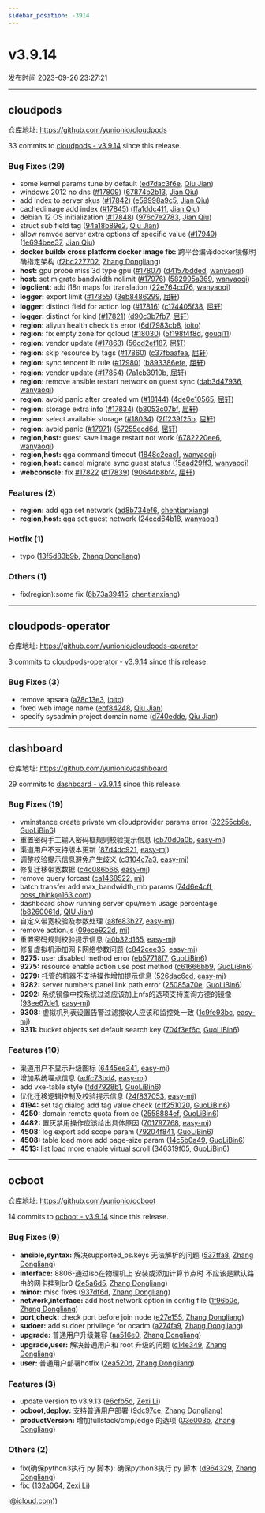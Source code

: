 ```yaml
---
sidebar_position: -3914
---
```


# v3.9.14

发布时间 2023-09-26 23:27:21

-----

## cloudpods

仓库地址: https://github.com/yunionio/cloudpods

33 commits to [cloudpods - v3.9.14](https://github.com/yunionio/cloudpods/compare/v3.9.13...v3.9.14) since this release.

### Bug Fixes (29)
- some kernel params tune by default ([ed7dac3f6e](https://github.com/yunionio/cloudpods/commit/ed7dac3f6e9637cbb4de531de09009fa2e297f55), [Qiu Jian](mailto:qiujian@yunionyun.com))
- windows 2012 no dns ([#17809](https://github.com/yunionio/cloudpods/issues/17809)) ([67874b2b13](https://github.com/yunionio/cloudpods/commit/67874b2b1346f0005d1c078b5e30e114915c8345), [Jian Qiu](mailto:swordqiu@gmail.com))
- add index to server skus ([#17842](https://github.com/yunionio/cloudpods/issues/17842)) ([e59998a9c5](https://github.com/yunionio/cloudpods/commit/e59998a9c526c50b50c57bce90e3a728ef7bff46), [Jian Qiu](mailto:swordqiu@gmail.com))
- cachedimage add index ([#17845](https://github.com/yunionio/cloudpods/issues/17845)) ([ffa1ddc411](https://github.com/yunionio/cloudpods/commit/ffa1ddc41121d35cb247fc085a593833fb1688f7), [Jian Qiu](mailto:swordqiu@gmail.com))
- debian 12 OS initialization ([#17848](https://github.com/yunionio/cloudpods/issues/17848)) ([976c7e2783](https://github.com/yunionio/cloudpods/commit/976c7e278381d265584883ef27a204089e9c303d), [Jian Qiu](mailto:swordqiu@gmail.com))
- struct sub field tag ([94a18b89e2](https://github.com/yunionio/cloudpods/commit/94a18b89e2abd157175576595dc3d9722a1682a6), [Qiu Jian](mailto:qiujian@yunionyun.com))
- allow remvoe server extra options of specific value ([#17949](https://github.com/yunionio/cloudpods/issues/17949)) ([1e694bee37](https://github.com/yunionio/cloudpods/commit/1e694bee37187025c1a5bf6690fe0debe6616ae0), [Jian Qiu](mailto:swordqiu@gmail.com))
- **docker buildx cross platform docker image fix:** 跨平台编译docker镜像明确指定架构 ([f2bc227702](https://github.com/yunionio/cloudpods/commit/f2bc227702943b35535953a779c76aecc1656c60), [Zhang Dongliang](mailto:zhangdongliang@yunion.cn))
- **host:** gpu probe miss 3d type gpu ([#17807](https://github.com/yunionio/cloudpods/issues/17807)) ([d4157bdded](https://github.com/yunionio/cloudpods/commit/d4157bdded13f2ee125bd39236ae4008a762ff6a), [wanyaoqi](mailto:18528551+wanyaoqi@users.noreply.github.com))
- **host:** set migrate bandwidth nolimit ([#17976](https://github.com/yunionio/cloudpods/issues/17976)) ([582995a369](https://github.com/yunionio/cloudpods/commit/582995a3699920c5533bcbdd20772f9593102794), [wanyaoqi](mailto:18528551+wanyaoqi@users.noreply.github.com))
- **logclient:** add i18n maps for translation ([22e764cd76](https://github.com/yunionio/cloudpods/commit/22e764cd76c6613f5a632bd724a69e2fa5b91e48), [wanyaoqi](mailto:d3lx.yq@gmail.com))
- **logger:** export limit ([#17855](https://github.com/yunionio/cloudpods/issues/17855)) ([3eb8486299](https://github.com/yunionio/cloudpods/commit/3eb8486299d27720deff817cfde248f3345f945a), [屈轩](mailto:qu_xuan@icloud.com))
- **logger:** distinct field for action log ([#17816](https://github.com/yunionio/cloudpods/issues/17816)) ([c174405f38](https://github.com/yunionio/cloudpods/commit/c174405f38b9dad28d633a4791963989b7a8c406), [屈轩](mailto:qu_xuan@icloud.com))
- **logger:** distinct for kind ([#17821](https://github.com/yunionio/cloudpods/issues/17821)) ([d90c3b7fb7](https://github.com/yunionio/cloudpods/commit/d90c3b7fb787c59bb44e8e31d30094b91e1815eb), [屈轩](mailto:qu_xuan@icloud.com))
- **region:** aliyun health check tls error ([6df7983cb8](https://github.com/yunionio/cloudpods/commit/6df7983cb8082c54e1253bc2c9261307c78d4af9), [ioito](mailto:qu_xuan@icloud.com))
- **region:** fix empty zone for qcloud ([#18030](https://github.com/yunionio/cloudpods/issues/18030)) ([5f198f4f8d](https://github.com/yunionio/cloudpods/commit/5f198f4f8dd7cfa7072887880b6dbdf4f7a558c5), [gouqi11](mailto:66834753+gouqi11@users.noreply.github.com))
- **region:** vendor update ([#17863](https://github.com/yunionio/cloudpods/issues/17863)) ([56cd2ef187](https://github.com/yunionio/cloudpods/commit/56cd2ef18772175d8aecf7c4c4af56a75411a4d7), [屈轩](mailto:qu_xuan@icloud.com))
- **region:** skip resource by tags ([#17860](https://github.com/yunionio/cloudpods/issues/17860)) ([c37fbaafea](https://github.com/yunionio/cloudpods/commit/c37fbaafeae8ac09d2368abb5a1796f815746542), [屈轩](mailto:qu_xuan@icloud.com))
- **region:** sync tencent lb rule ([#17980](https://github.com/yunionio/cloudpods/issues/17980)) ([b893386efe](https://github.com/yunionio/cloudpods/commit/b893386efe921e64c5391a9667adec60a482fc4b), [屈轩](mailto:qu_xuan@icloud.com))
- **region:** vendor update ([#17854](https://github.com/yunionio/cloudpods/issues/17854)) ([7a1cb3910b](https://github.com/yunionio/cloudpods/commit/7a1cb3910bf89e41aeb24f53e6dbf24f0fe79b43), [屈轩](mailto:qu_xuan@icloud.com))
- **region:** remove ansible restart network on guest sync ([dab3d47936](https://github.com/yunionio/cloudpods/commit/dab3d47936ad7564907bddb75b3003278cb6a5d2), [wanyaoqi](mailto:d3lx.yq@gmail.com))
- **region:** avoid panic after created vm ([#18144](https://github.com/yunionio/cloudpods/issues/18144)) ([4de0e10565](https://github.com/yunionio/cloudpods/commit/4de0e105652ab019b7feeef3ae4ea139d4bcbaae), [屈轩](mailto:qu_xuan@icloud.com))
- **region:** storage extra info ([#17834](https://github.com/yunionio/cloudpods/issues/17834)) ([b8053c07bf](https://github.com/yunionio/cloudpods/commit/b8053c07bf7d2e5e66ae1871572722f5766438de), [屈轩](mailto:qu_xuan@icloud.com))
- **region:** select available storage ([#18034](https://github.com/yunionio/cloudpods/issues/18034)) ([2ff239f25b](https://github.com/yunionio/cloudpods/commit/2ff239f25b1bb2cd94ab6bb46167d6517a9fef0b), [屈轩](mailto:qu_xuan@icloud.com))
- **region:** avoid panic ([#17971](https://github.com/yunionio/cloudpods/issues/17971)) ([57255ecd6d](https://github.com/yunionio/cloudpods/commit/57255ecd6dd85ae7cda27595133173f72430922e), [屈轩](mailto:qu_xuan@icloud.com))
- **region,host:** guest save image restart not work ([6782220ee6](https://github.com/yunionio/cloudpods/commit/6782220ee64edff8eea80bcaf5dd8a39e35b7790), [wanyaoqi](mailto:d3lx.yq@gmail.com))
- **region,host:** qga command timeout ([1848c2eac1](https://github.com/yunionio/cloudpods/commit/1848c2eac1fd3c1cf2e8f2de7c1b48bc76ea9dba), [wanyaoqi](mailto:d3lx.yq@gmail.com))
- **region,host:** cancel migrate sync guest status ([15aad29ff3](https://github.com/yunionio/cloudpods/commit/15aad29ff30d0b06ce9f38ac81d14d957f74a3de), [wanyaoqi](mailto:d3lx.yq@gmail.com))
- **webconsole:** fix [#17822](https://github.com/yunionio/cloudpods/issues/17822) ([#17839](https://github.com/yunionio/cloudpods/issues/17839)) ([90644b8bf4](https://github.com/yunionio/cloudpods/commit/90644b8bf4958eb36ce5ea7927549e92ee810eaf), [屈轩](mailto:qu_xuan@icloud.com))

### Features (2)
- **region:** add qga set network ([ad8b734ef6](https://github.com/yunionio/cloudpods/commit/ad8b734ef6dc0c108b70f75e8ea22c878b4d0e47), [chentianxiang](mailto:1134318388@qq.com))
- **region,host:** qga set guest network ([24ccd64b18](https://github.com/yunionio/cloudpods/commit/24ccd64b18e72d5568ab1f0819624f6b32f9f476), [wanyaoqi](mailto:d3lx.yq@gmail.com))

### Hotfix (1)
- typo ([13f5d83b9b](https://github.com/yunionio/cloudpods/commit/13f5d83b9b22f2474e2f93fcd52fb924a1a3eb8c), [Zhang Dongliang](mailto:zhangdongliang@yunion.cn))

### Others (1)
- fix(region):some fix ([6b73a39415](https://github.com/yunionio/cloudpods/commit/6b73a39415bee70a5196a10f3e0f9566061351b6), [chentianxiang](mailto:1134318388@qq.com))

-----

## cloudpods-operator

仓库地址: https://github.com/yunionio/cloudpods-operator

3 commits to [cloudpods-operator - v3.9.14](https://github.com/yunionio/cloudpods-operator/compare/v3.9.13...v3.9.14) since this release.

### Bug Fixes (3)
- remove apsara ([a78c13e3](https://github.com/yunionio/cloudpods-operator/commit/a78c13e3b841cc7eabce6b5f62a98915574a5e9d), [ioito](mailto:qu_xuan@icloud.com))
- fixed web image name ([ebf84248](https://github.com/yunionio/cloudpods-operator/commit/ebf84248cb7d2fd2312b61a554de351b7a2cf77f), [Qiu Jian](mailto:qiujian@yunionyun.com))
- specify sysadmin project domain name ([d740edde](https://github.com/yunionio/cloudpods-operator/commit/d740edde92937abb94461299858a81b59a4c10f1), [Qiu Jian](mailto:qiujian@yunionyun.com))

-----

## dashboard

仓库地址: https://github.com/yunionio/dashboard

29 commits to [dashboard - v3.9.14](https://github.com/yunionio/dashboard/compare/v3.9.13...v3.9.14) since this release.

### Bug Fixes (19)
- vminstance create private vm cloudprovider params error ([32255cb8a](https://github.com/yunionio/dashboard/commit/32255cb8a963ed8ffb8fddded11ba1b4c53e90c6), [GuoLiBin6](mailto:glbin533@163.com))
- 重置密码手工输入密码框规则校验提示信息 ([cb70d0a0b](https://github.com/yunionio/dashboard/commit/cb70d0a0b488dbdaa6ea491aa77c609fa2c219f5), [easy-mj](mailto:boss_think@163.com))
- 渠道用户不支持版本更新 ([87d4dc921](https://github.com/yunionio/dashboard/commit/87d4dc921c5d825409dec1cd5b8e1d6c53963e25), [easy-mj](mailto:boss_think@163.com))
- 调整校验提示信息避免产生歧义 ([c3104c7a3](https://github.com/yunionio/dashboard/commit/c3104c7a35f15742df1d4f7129d575e5306d4a26), [easy-mj](mailto:boss_think@163.com))
- 修复迁移带宽数据 ([c4c086b66](https://github.com/yunionio/dashboard/commit/c4c086b66cdf4216650be18df4a9d8fe12ac022e), [easy-mj](mailto:boss_think@163.com))
- remove query forcast ([ca1468522](https://github.com/yunionio/dashboard/commit/ca1468522837ba418eca0226d66d59dcce831655), [mj](mailto:boss_think@163.com))
- batch transfer add max_bandwidth_mb params ([74d6e4cff](https://github.com/yunionio/dashboard/commit/74d6e4cff8c1acb149693e1402d261b5e81c660b), [boss_think@163.com](mailto:boss_think@163.com))
- dashboard show running server cpu/mem usage percentage ([b8260061d](https://github.com/yunionio/dashboard/commit/b8260061d945322b5a0a1edee95dff1bc78a9729), [QIU Jian](mailto:qiujian@yunionyun.com))
- 自定义带宽校验及参数处理 ([a8fe83b27](https://github.com/yunionio/dashboard/commit/a8fe83b27122fcb5a7e09f1e3bac10382da9a861), [easy-mj](mailto:boss_think@163.com))
- remove action.js ([09ece922d](https://github.com/yunionio/dashboard/commit/09ece922d87d725840a2cd3d87884da04da7bb9b), [mj](mailto:boss_think@163.com))
- 重置密码规则校验提示信息 ([a0b32d165](https://github.com/yunionio/dashboard/commit/a0b32d165a3046bb88fa46f642d9e5d0a4abd0c5), [easy-mj](mailto:boss_think@163.com))
- 修复虚拟机添加网卡网络参数问题 ([c842cee35](https://github.com/yunionio/dashboard/commit/c842cee35881291fe842d1a68530f0c5b8feb1fe), [easy-mj](mailto:boss_think@163.com))
- **9275:** user disabled method error ([eb57718f7](https://github.com/yunionio/dashboard/commit/eb57718f7de6c5354fca1c0e37e7f3cd1f4a249f), [GuoLiBin6](mailto:glbin533@163.com))
- **9275:** resource enable action use post method ([c61666bb9](https://github.com/yunionio/dashboard/commit/c61666bb94b14335868b229c89edf5dbd471d95b), [GuoLiBin6](mailto:glbin533@163.com))
- **9279:** 托管的机器不支持操作增加提示信息 ([526dac6cd](https://github.com/yunionio/dashboard/commit/526dac6cdb0913cb9029857d6fcd3455fab60855), [easy-mj](mailto:boss_think@163.com))
- **9282:** server numbers panel link path error ([25085a70e](https://github.com/yunionio/dashboard/commit/25085a70e7adc90f6c59968890d86c2f41f875b9), [GuoLiBin6](mailto:glbin533@163.com))
- **9292:** 系统镜像中按系统过滤应该加上nfs的选项支持查询方德的镜像 ([93ee67de1](https://github.com/yunionio/dashboard/commit/93ee67de1cef92efbf0b741491dc41fea74df8f9), [easy-mj](mailto:boss_think@163.com))
- **9308:** 虚拟机列表设置告警过滤接收人应该和监控处一致 ([1c9fe93bc](https://github.com/yunionio/dashboard/commit/1c9fe93bc778530e5a9cd1e2fa8efe4cd365ad55), [easy-mj](mailto:boss_think@163.com))
- **9311:** bucket objects set default search key ([704f3ef6c](https://github.com/yunionio/dashboard/commit/704f3ef6cd801a17c851e22f6eab8860d1230938), [GuoLiBin6](mailto:glbin533@163.com))

### Features (10)
- 渠道用户不显示升级图标 ([6445ee341](https://github.com/yunionio/dashboard/commit/6445ee3413f039b2979ff7e462201d056f8eb357), [easy-mj](mailto:boss_think@163.com))
- 增加系统埋点信息 ([adfc73bd4](https://github.com/yunionio/dashboard/commit/adfc73bd425f04e29060edf1652bc664f4408341), [easy-mj](mailto:boss_think@163.com))
- add vxe-table style ([fdd7928b1](https://github.com/yunionio/dashboard/commit/fdd7928b1a34a545b7e9efa4c2a677be91e17abc), [GuoLiBin6](mailto:glbin533@163.com))
- 优化迁移逻辑控制及校验提示信息 ([24f837053](https://github.com/yunionio/dashboard/commit/24f8370534767878e934c3e52a67820ec33e1048), [easy-mj](mailto:boss_think@163.com))
- **4194:** set tag dialog add tag value check ([c1f251020](https://github.com/yunionio/dashboard/commit/c1f251020aca79d618d5fe44e6ff6fa11c996b25), [GuoLiBin6](mailto:glbin533@163.com))
- **4250:** domain remote quota from ce ([2558884ef](https://github.com/yunionio/dashboard/commit/2558884eff317b4fb469a140e65c91e263fff711), [GuoLiBin6](mailto:glbin533@163.com))
- **4482:** 置灰禁用操作应该给出具体原因 ([701797768](https://github.com/yunionio/dashboard/commit/701797768a4740d513ddcc660cba9e2c320275f5), [easy-mj](mailto:boss_think@163.com))
- **4508:** log export add scope param ([79204f841](https://github.com/yunionio/dashboard/commit/79204f841214d669490063cbeb9f3747742d1e73), [GuoLiBin6](mailto:glbin533@163.com))
- **4508:** table load more add page-size param ([14c5b0a49](https://github.com/yunionio/dashboard/commit/14c5b0a49772ad344ffab9ca76877e06e3224054), [GuoLiBin6](mailto:glbin533@163.com))
- **4513:** list load more enable virtual scroll ([346319f05](https://github.com/yunionio/dashboard/commit/346319f05e5a9e185dce3bb25c6b0c274694108e), [GuoLiBin6](mailto:glbin533@163.com))

-----

## ocboot

仓库地址: https://github.com/yunionio/ocboot

14 commits to [ocboot - v3.9.14](https://github.com/yunionio/ocboot/compare/v3.9.13...v3.9.14) since this release.

### Bug Fixes (9)
- **ansible,syntax:** 解决supported_os.keys 无法解析的问题 ([537ffa8](https://github.com/yunionio/ocboo/commit/537ffa85e155c097ccd02ae12b10c93d8c93d7b3), [Zhang Dongliang](mailto:zhangdongliang@yunion.cn))
- **interface:** 8806-通过iso在物理机上 安装或添加计算节点时 不应该是默认路由的网卡挂到br0 ([2e5a6d5](https://github.com/yunionio/ocboo/commit/2e5a6d58030c47aca305690ef69379a4edf2adb3), [Zhang Dongliang](mailto:zhangdongliang@yunion.cn))
- **minor:** misc fixes ([937df6d](https://github.com/yunionio/ocboo/commit/937df6deeb37ec56b391cf28cf8558b0c2279e07), [Zhang Dongliang](mailto:zhangdongliang@yunion.cn))
- **network,interface:** add host network option in config file ([1f96b0e](https://github.com/yunionio/ocboo/commit/1f96b0e186a295b2d4d8ddebe26b77edd9edd093), [Zhang Dongliang](mailto:zhangdongliang@yunion.cn))
- **port,check:** check port before join node ([e27e155](https://github.com/yunionio/ocboo/commit/e27e155a30365dc7e9da9890a2c3e98310a5fe56), [Zhang Dongliang](mailto:zhangdongliang@yunion.cn))
- **sudoer:** add sudoer privilege for ocadm ([a274fa9](https://github.com/yunionio/ocboo/commit/a274fa9bb172a1042b0c5f917ad3220b5f13c69a), [Zhang Dongliang](mailto:zhangdongliang@yunion.cn))
- **upgrade:** 普通用户升级兼容 ([aa516e0](https://github.com/yunionio/ocboo/commit/aa516e02d9a9eec780b60095d4f381b469e488e5), [Zhang Dongliang](mailto:zhangdongliang@yunion.cn))
- **upgrade,user:** 解决普通用户和 root 升级的问题 ([c14e349](https://github.com/yunionio/ocboo/commit/c14e3499f0afc8f001d5d295606fc24be19a2308), [Zhang Dongliang](mailto:zhangdongliang@yunion.cn))
- **user:** 普通用户部署hotfix ([2ea520d](https://github.com/yunionio/ocboo/commit/2ea520d8df2aff93fd37dc874f7afcb3b3ca0b19), [Zhang Dongliang](mailto:zhangdongliang@yunion.cn))

### Features (3)
- update version to v3.9.13 ([e6cfb5d](https://github.com/yunionio/ocboo/commit/e6cfb5d79b3fb6f972f159d07cd94dba6837d05b), [Zexi Li](mailto:zexi.li@icloud.com))
- **ocboot,deploy:** 支持普通用户部署 ([9dc97ce](https://github.com/yunionio/ocboo/commit/9dc97ce7d5275a4f10a5d2280084e53938453312), [Zhang Dongliang](mailto:zhangdongliang@yunion.cn))
- **productVersion:** 增加fullstack/cmp/edge 的选项 ([03e003b](https://github.com/yunionio/ocboo/commit/03e003ba11265b6a2488f70af58b2b1bffc1376f), [Zhang Dongliang](mailto:zhangdongliang@yunion.cn))

### Others (2)
- fix(确保python3执行 py 脚本): 确保python3执行 py 脚本 ([d964329](https://github.com/yunionio/ocboo/commit/d96432934ddf3565f019e33fbb57e93f67c9fafc), [Zhang Dongliang](mailto:zhangdongliang@yunion.cn))
- fix: ([132a064](https://github.com/yunionio/ocboo/commit/132a0647c625fc3d58bc2e57c245f16fde67d469), [Zexi Li](mailto:zexi.li@icloud.com))

i@icloud.com))

[ocboot - v3.9.14]: https://github.com/yunionio/ocboot/compare/v3.9.13...v3.9.14

